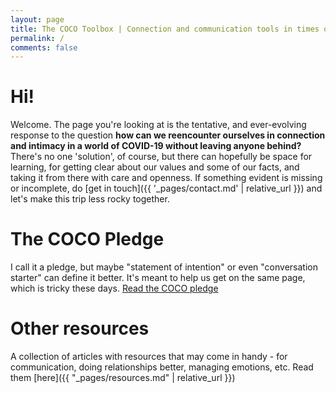 ```yaml
---
layout: page
title: The COCO Toolbox | Connection and communication tools in times of COVID-19
permalink: /
comments: false
---
```


# Hi!

Welcome. The page you're looking at is the tentative, and ever-evolving response to the question **how can we reencounter ourselves in connection and intimacy in a world of COVID-19 without leaving anyone behind?** There's no one 'solution', of course, but there can hopefully be space for learning, for getting clear about our values and some of our facts, and taking it from there with care and openness. If something evident is missing or incomplete, do [get in touch]({{ '_pages/contact.md' | relative_url }}) and let's make this trip less rocky together.

# The COCO Pledge


I call it a pledge, but maybe "statement of intention" or even "conversation starter" can define it better. It's meant to help us get on the same page, which is tricky these days.
<a class="btn btn-primary" href="{{ '_pages/pledge.md' | relative_url }}">Read the COCO pledge</a>


# Other resources
A collection of articles with resources that may come in handy - for communication, doing relationships better, managing emotions, etc. Read them [here]({{ "_pages/resources.md" | relative_url }})